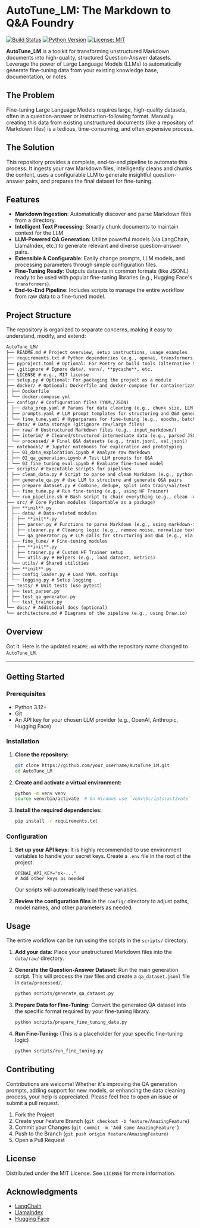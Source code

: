 # AutoTune_LM: The Markdown to Q&A Foundry

[![Build Status](https://img.shields.io/travis/com/your_username/AutoTune_LM.svg?style=flat-square)](https://travis-ci.com/your_username/AutoTune_LM)
[![Python Version](https://img.shields.io/badge/python-3.12+-blue.svg?style=flat-square)](https://www.python.org/downloads/)
[![License: MIT](https://img.shields.io/badge/License-MIT-yellow.svg?style=flat-square)](https://opensource.org/licenses/MIT)

**AutoTune_LM** is a toolkit for transforming unstructured Markdown documents into high-quality, structured Question-Answer datasets. Leverage the power of Large Language Models (LLMs) to automatically generate fine-tuning data from your existing knowledge base, documentation, or notes.

## The Problem

Fine-tuning Large Language Models requires large, high-quality datasets, often in a question-answer or instruction-following format. Manually creating this data from existing unstructured documents (like a repository of Markdown files) is a tedious, time-consuming, and often expensive process.

## The Solution

This repository provides a complete, end-to-end pipeline to automate this process. It ingests your raw Markdown files, intelligently cleans and chunks the content, uses a configurable LLM to generate insightful question-answer pairs, and prepares the final dataset for fine-tuning.

## Features

- **Markdown Ingestion**: Automatically discover and parse Markdown files from a directory.
- **Intelligent Text Processing**: Smartly chunk documents to maintain context for the LLM.
- **LLM-Powered QA Generation**: Utilize powerful models (via LangChain, LlamaIndex, etc.) to generate relevant and diverse question-answer pairs.
- **Extensible & Configurable**: Easily change prompts, LLM models, and processing parameters through simple configuration files.
- **Fine-Tuning Ready**: Outputs datasets in common formats (like JSONL) ready to be used with popular fine-tuning libraries (e.g., Hugging Face's `transformers`).
- **End-to-End Pipeline**: Includes scripts to manage the entire workflow from raw data to a fine-tuned model.

## Project Structure

The repository is organized to separate concerns, making it easy to understand, modify, and extend:

```markdown
AutoTune_LM/
├── README.md # Project overview, setup instructions, usage examples
├── requirements.txt # Python dependencies (e.g., openai, transformers, pandas)
├── pyproject.toml # Optional: For Poetry or build tools (alternative to requirements.txt)
├── .gitignore # Ignore data/, venv/, **pycache**, etc.
├── LICENSE # e.g., MIT license
├── setup.py # Optional: For packaging the project as a module
├── docker/ # Optional: Dockerfile and docker-compose for containerization
│ ├── Dockerfile
│ └── docker-compose.yml
├── configs/ # Configuration files (YAML/JSON)
│ ├── data_prep.yaml # Params for data cleaning (e.g., chunk size, LLM API key placeholder)
│ ├── prompts.yaml # LLM prompt templates for structuring and Q&A generation
│ └── fine_tune.yaml # Hyperparams for fine-tuning (e.g., epochs, batch size, model name)
├── data/ # Data storage (gitignore raw/large files)
│ ├── raw/ # Unstructured Markdown files (e.g., input_markdown/)
│ ├── interim/ # Cleaned/structured intermediate data (e.g., parsed JSON chunks)
│ └── processed/ # Final Q&A datasets (e.g., train.jsonl, val.jsonl)
├── notebooks/ # Jupyter notebooks for exploration and prototyping
│ ├── 01_data_exploration.ipynb # Analyze raw Markdown
│ ├── 02_qa_generation.ipynb # Test LLM prompts for Q&A
│ └── 03_fine_tuning_eval.ipynb # Evaluate fine-tuned model
├── scripts/ # Executable scripts for pipelines
│ ├── clean_data.py # Script to parse and clean Markdown (e.g., python scripts/clean_data.py --input data/raw/)
│ ├── generate_qa.py # Use LLM to structure and generate Q&A pairs
│ ├── prepare_dataset.py # Combine, dedupe, split into train/val/test
│ ├── fine_tune.py # Run fine-tuning (e.g., using HF Trainer)
│ └── run_pipeline.sh # Bash script to chain everything (e.g., clean -> generate -> prepare -> tune)
├── src/ # Core Python modules (importable as a package)
│ ├── **init**.py
│ ├── data/ # Data-related modules
│ │ ├── **init**.py
│ │ ├── parser.py # Functions to parse Markdown (e.g., using markdown-it)
│ │ ├── cleaner.py # Cleaning logic (e.g., remove noise, normalize text)
│ │ └── qa_generator.py # LLM calls for structuring and Q&A (e.g., via OpenAI API)
│ ├── fine_tune/ # Fine-tuning modules
│ │ ├── **init**.py
│ │ ├── trainer.py # Custom HF Trainer setup
│ │ └── utils.py # Helpers (e.g., load dataset, metrics)
│ └── utils/ # Shared utilities
│ ├── **init**.py
│ ├── config_loader.py # Load YAML configs
│ └── logging.py # Setup logging
├── tests/ # Unit tests (use pytest)
│ ├── test_parser.py
│ ├── test_qa_generator.py
│ └── test_trainer.py
└── docs/ # Additional docs (optional)
└── architecture.md # Diagrams of the pipeline (e.g., using Draw.io)
```

## Overview

Got it. Here is the updated `README.md` with the repository name changed to `AutoTune_LM`.

---

## Getting Started

### Prerequisites

- Python 3.12+
- Git
- An API key for your chosen LLM provider (e.g., OpenAI, Anthropic, Hugging Face)

### Installation

1.  **Clone the repository:**

    ```bash
    git clone https://github.com/your_username/AutoTune_LM.git
    cd AutoTune_LM
    ```

2.  **Create and activate a virtual environment:**

    ```bash
    python -m venv venv
    source venv/bin/activate  # On Windows use `venv\Scripts\activate`
    ```

3.  **Install the required dependencies:**
    ```bash
    pip install -r requirements.txt
    ```

### Configuration

1.  **Set up your API keys:** It is highly recommended to use environment variables to handle your secret keys. Create a `.env` file in the root of the project:

    ```
    OPENAI_API_KEY="sk-..."
    # Add other keys as needed
    ```

    Our scripts will automatically load these variables.

2.  **Review the configuration files** in the `config/` directory to adjust paths, model names, and other parameters as needed.

## Usage

The entire workflow can be run using the scripts in the `scripts/` directory.

1.  **Add your data:** Place your unstructured Markdown files into the `data/raw/` directory.

2.  **Generate the Question-Answer Dataset:**
    Run the main generation script. This will process the raw files and create a `qa_dataset.jsonl` file in `data/processed/`.

    ```bash
    python scripts/generate_qa_dataset.py
    ```

3.  **Prepare Data for Fine-Tuning:**
    Convert the generated QA dataset into the specific format required by your fine-tuning library.

    ```bash
    python scripts/prepare_fine_tuning_data.py
    ```

4.  **Run Fine-Tuning:**
    (This is a placeholder for your specific fine-tuning logic)
    ```bash
    python scripts/run_fine_tuning.py
    ```

## Contributing

Contributions are welcome! Whether it's improving the QA generation prompts, adding support for new models, or enhancing the data cleaning process, your help is appreciated. Please feel free to open an issue or submit a pull request.

1.  Fork the Project
2.  Create your Feature Branch (`git checkout -b feature/AmazingFeature`)
3.  Commit your Changes (`git commit -m 'Add some AmazingFeature'`)
4.  Push to the Branch (`git push origin feature/AmazingFeature`)
5.  Open a Pull Request

## License

Distributed under the MIT License. See `LICENSE` for more information.

## Acknowledgments

- [LangChain](https://www.langchain.com/)
- [LlamaIndex](https://www.llamaindex.ai/)
- [Hugging Face](https://huggingface.co/)

